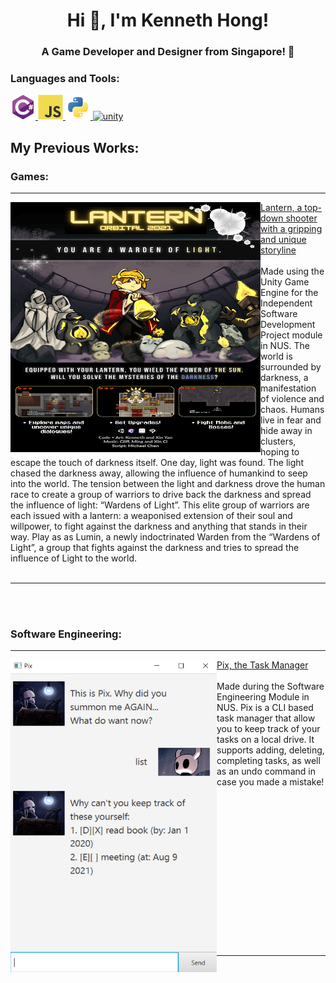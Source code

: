 <h1 align="center">Hi 👋, I'm Kenneth Hong!</h1>
<h3 align="center">A Game Developer and Designer from Singapore! 👾</h3>


<h3 align="left">Languages and Tools:</h3>
<p align="left"> <a href="https://www.w3schools.com/cs/" target="_blank"> <img src="https://raw.githubusercontent.com/devicons/devicon/master/icons/csharp/csharp-original.svg" alt="csharp" width="40" height="40"/> </a> <a href="https://developer.mozilla.org/en-US/docs/Web/JavaScript" target="_blank"> <img src="https://raw.githubusercontent.com/devicons/devicon/master/icons/javascript/javascript-original.svg" alt="javascript" width="40" height="40"/> </a> <a href="https://www.python.org" target="_blank"> <img src="https://raw.githubusercontent.com/devicons/devicon/master/icons/python/python-original.svg" alt="python" width="40" height="40"/> </a> <a href="https://unity.com/" target="_blank"> <img src="https://www.vectorlogo.zone/logos/unity3d/unity3d-icon.svg" alt="unity" width="40" height="40"/> </a> </p>

<h2 align="left">My Previous Works:</h2>
<h3 align="left">Games:</h3>

---

<img align="left" width="400" height="400" src="Lantern.png">
<a href="https://drive.google.com/drive/search?q=lantern">Lantern, a top-down shooter with a gripping and unique storyline</a> </br></br>
Made using the Unity Game Engine for the Independent Software Development Project module in NUS. The world is surrounded by darkness, a manifestation of violence and chaos. Humans live in fear and hide away in clusters, hoping to escape the touch of darkness itself. One day, light was found. The light chased the darkness away, allowing the influence of humankind to seep into the world. The tension between the light and darkness drove the human race to create a group of warriors to drive back the darkness and spread the influence of light: “Wardens of Light”. This elite group of warriors are each issued with a lantern: a weaponised extension of their soul and willpower, to fight against the darkness and anything that stands in their way. Play as as Lumin, a newly indoctrinated Warden from the “Wardens of Light”, a group that fights against the darkness and tries to spread the influence of Light to the world.
</br></br>

---

</br></br>


<h3 align="left">Software Engineering:</h3>

---

<img align="left" width="330" height="500" src="Pix.png">

<a href="https://github.com/knotstoks/ip">Pix, the Task Manager</a> </br></br>
Made during the Software Engineering Module in NUS. Pix is a CLI based task manager that allow you to keep track of your tasks on a local drive. It supports adding, deleting, completing tasks, as well as an undo command in case you made a mistake!
</br></br></br></br></br></br></br></br></br></br></br></br></br></br></br></br>

---
